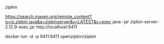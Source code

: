zipkin


https://search.maven.org/remote_content?g=io.zipkin.java&a=zipkinserver&v=LATEST&c=exec
java -jar zipkin-server-2.12.9-exec.jar
http://localhost:9411

docker run -d -p 9411:9411 openzipkin/zipkin